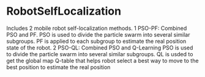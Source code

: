 # RobotSelfLocalization
Includes 2 mobile robot self-localization methods.
1 PSO-PF: Combined PSO and PF.
  PSO is used to divide the particle swarm into several similar subgroups.
  PF is applied to each subgroup to estimate the real position state of the robot.
2 PSO-QL: Combined PSO and Q-Learning
  PSO is used to divide the particle swarm into several similar subgroups.
  QL is usded to get the global map Q-table that helps robot select a best way to move to the best position to estimate the real position
